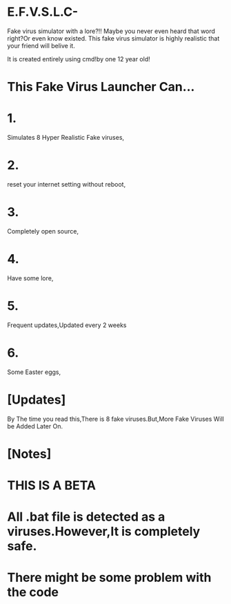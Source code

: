 # E.F.V.S.L.C-
Fake virus simulator with a lore?!! Maybe you never even heard that word right?Or even know existed.
This fake virus simulator is highly realistic that your friend will belive it.

It is created entirely using cmd!by one 12 year old!

 # This Fake Virus Launcher Can...
# 1.
Simulates 8 Hyper Realistic Fake viruses,
# 2.
reset your internet setting without reboot,
# 3.
Completely open source,
# 4.
Have some lore,
# 5.
Frequent updates,Updated every 2 weeks
# 6.
Some Easter eggs,

# [Updates]
By The time you read this,There is 8 fake viruses.But,More Fake Viruses Will be Added Later On.

# [Notes]
# THIS IS A BETA
# All .bat file is detected as a viruses.However,It is completely safe.
# There might be some problem with the code
